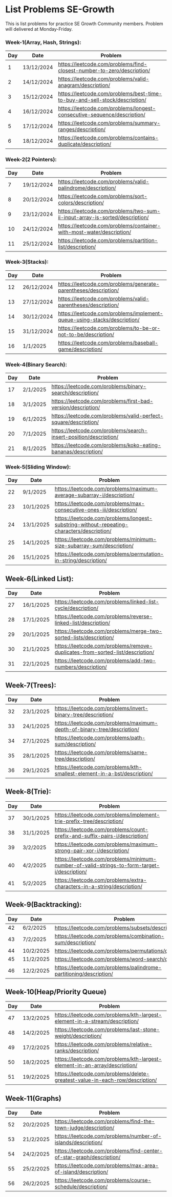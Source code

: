 # List Problems SE-Growth
This is list problems for practice SE Growth Community members. Problem will delivered at Monday-Friday.

### Week-1(Array, Hash, Strings):
| Day | Date | Problem |
| ----- | ----- | ----- |
| 1 | 13/12/2024 | https://leetcode.com/problems/find-closest-number-to-zero/description/ |
| 2 | 14/12/2024 | https://leetcode.com/problems/valid-anagram/description/ |
| 3 | 15/12/2024 | https://leetcode.com/problems/best-time-to-buy-and-sell-stock/description/ |
| 4 | 16/12/2024 | https://leetcode.com/problems/longest-consecutive-sequence/description/ |
| 5 | 17/12/2024 | https://leetcode.com/problems/summary-ranges/description/ |
| 6 | 18/12/2024 | https://leetcode.com/problems/contains-duplicate/description/ |

### Week-2(2 Pointers):
| Day | Date | Problem |
| ----- | ----- | ----- |
| 7 | 19/12/2024 | https://leetcode.com/problems/valid-palindrome/description/ |
| 8 | 20/12/2024 | https://leetcode.com/problems/sort-colors/description/ |
| 9 | 23/12/2024 | https://leetcode.com/problems/two-sum-ii-input-array-is-sorted/description/ |
| 10 | 24/12/2024 | https://leetcode.com/problems/container-with-most-water/description/ |
| 11 | 25/12/2024 | https://leetcode.com/problems/partition-list/description/ |

### Week-3(Stacks):
| Day | Date | Problem |
| ----- | ----- | ----- |
| 12 | 26/12/2024 | https://leetcode.com/problems/generate-parentheses/description/ |
| 13 | 27/12/2024 | https://leetcode.com/problems/valid-parentheses/description/ |
| 14 | 30/12/2024 | https://leetcode.com/problems/implement-queue-using-stacks/description/ |
| 15 | 31/12/2024 | https://leetcode.com/problems/to-be-or-not-to-be/description/ |
| 16 | 1/1/2025 | https://leetcode.com/problems/baseball-game/description/ |

### Week-4(Binary Search):
| Day | Date | Problem |
| ----- | ----- | ----- |
| 17 | 2/1/2025 | https://leetcode.com/problems/binary-search/description/ |
| 18 | 3/1/2025 | https://leetcode.com/problems/first-bad-version/description/ |
| 19 | 6/1/2025 | https://leetcode.com/problems/valid-perfect-square/description/ |
| 20 | 7/1/2025 | https://leetcode.com/problems/search-insert-position/description/ |
| 21 | 8/1/2025 | https://leetcode.com/problems/koko-eating-bananas/description/ |

### Week-5(Sliding Window):
| Day | Date | Problem |
| ----- | ----- | ----- |
| 22 | 9/1/2025 | https://leetcode.com/problems/maximum-average-subarray-i/description/ |
| 23 | 10/1/2025 | https://leetcode.com/problems/max-consecutive-ones-iii/description/ |
| 24 | 13/1/2025 | https://leetcode.com/problems/longest-substring-without-repeating-characters/description/ |
| 25 | 14/1/2025 | https://leetcode.com/problems/minimum-size-subarray-sum/description/ |
| 26 | 15/1/2025 | https://leetcode.com/problems/permutation-in-string/description/ |

## Week-6(Linked List):
| Day | Date | Problem |
| ----- | ----- | ----- |
| 27 | 16/1/2025 | https://leetcode.com/problems/linked-list-cycle/description/ |
| 28 | 17/1/2025 | https://leetcode.com/problems/reverse-linked-list/description/ |
| 29 | 20/1/2025 | https://leetcode.com/problems/merge-two-sorted-lists/description/ |
| 30 | 21/1/2025 | https://leetcode.com/problems/remove-duplicates-from-sorted-list/description/ |
| 31 | 22/1/2025 | https://leetcode.com/problems/add-two-numbers/description/ |

## Week-7(Trees):
| Day | Date | Problem |
| ----- | ----- | ----- |
| 32 | 23/1/2025 | https://leetcode.com/problems/invert-binary-tree/description/ |
| 33 | 24/1/2025 | https://leetcode.com/problems/maximum-depth-of-binary-tree/description/ |
| 34 | 27/1/2025 | https://leetcode.com/problems/path-sum/description/ |
| 35 | 28/1/2025 | https://leetcode.com/problems/same-tree/description/ |
| 36 | 29/1/2025 | https://leetcode.com/problems/kth-smallest-element-in-a-bst/description/ |

## Week-8(Trie):
| Day | Date | Problem |
| ----- | ----- | ----- |
| 37 | 30/1/2025 | https://leetcode.com/problems/implement-trie-prefix-tree/description/ |
| 38 | 31/1/2025 | https://leetcode.com/problems/count-prefix-and-suffix-pairs-i/description/ |
| 39 | 3/2/2025 | https://leetcode.com/problems/maximum-strong-pair-xor-i/description/ |
| 40 | 4/2/2025 | https://leetcode.com/problems/minimum-number-of-valid-strings-to-form-target-i/description/ |
| 41 | 5/2/2025 | https://leetcode.com/problems/extra-characters-in-a-string/description/ |

## Week-9(Backtracking):
| Day | Date | Problem |
| ----- | ----- | ----- |
| 42 | 6/2/2025 | https://leetcode.com/problems/subsets/description/ |
| 43 | 7/2/2025 | https://leetcode.com/problems/combination-sum/description/ |
| 44 | 10/2/2025 | https://leetcode.com/problems/permutations/description/ |
| 45 | 11/2/2025 | https://leetcode.com/problems/word-search/description/ |
| 46 | 12/2/2025 | https://leetcode.com/problems/palindrome-partitioning/description/ |

## Week-10(Heap/Priority Queue)
| Day | Date | Problem |
| ----- | ----- | ----- |
| 47 | 13/2/2025 | https://leetcode.com/problems/kth-largest-element-in-a-stream/description/ |
| 48 | 14/2/2025 | https://leetcode.com/problems/last-stone-weight/description/ |
| 49 | 17/2/2025 | https://leetcode.com/problems/relative-ranks/description/ |
| 50 | 18/2/2025 | https://leetcode.com/problems/kth-largest-element-in-an-array/description/ |
| 51 | 19/2/2025 | https://leetcode.com/problems/delete-greatest-value-in-each-row/description/ |
## Week-11(Graphs)
| Day | Date | Problem |
| ----- | ----- | ----- |
| 52 | 20/2/2025 | https://leetcode.com/problems/find-the-town-judge/description/ |
| 53 | 21/2/2025 | https://leetcode.com/problems/number-of-islands/description/ |
| 54 | 24/2/2025 | https://leetcode.com/problems/find-center-of-star-graph/description/ |
| 55 | 25/2/2025 | https://leetcode.com/problems/max-area-of-island/description/ |
| 56 | 26/2/2025 | https://leetcode.com/problems/course-schedule/description/ |
